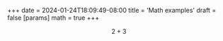 +++
date = 2024-01-24T18:09:49-08:00
title = 'Math examples'
draft = false
[params]
  math = true
+++

$$
2 + 3
$$